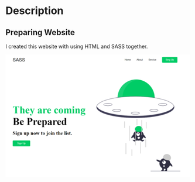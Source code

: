 # Description

## Preparing Website

I created this website with using HTML and SASS together.

![Overview](/images/TheyAreComing.png)
